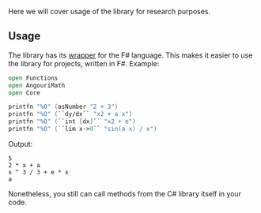 Here we will cover usage of the library for research purposes.

<h2>Usage</h2>

The library has its <a href="https://www.nuget.org/packages/AngouriMath.FSharp/">wrapper</a> 
for the F# language. This makes it easier to use the library for projects, written in
F#. Example:
```fs
open Functions
open AngouriMath
open Core

printfn "%O" (asNumber "2 + 3")
printfn "%O" (``dy/dx`` "x2 + a x")
printfn "%O" (``int [dx]`` "x2 + e")
printfn "%O" (``lim x->0`` "sin(a x) / x")
```
Output:
```
5
2 * x + a
x ^ 3 / 3 + e * x
a
```


Nonetheless, you still can call methods from the C# library itself in your code.

